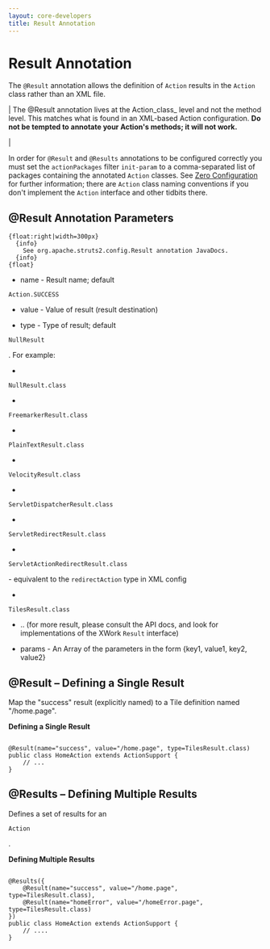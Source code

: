 ```yaml
---
layout: core-developers
title: Result Annotation
---
```


# Result Annotation

The `@Result` annotation allows the definition of `Action` results in the `Action` class rather than an XML file\.



| The @Result annotation lives at the Action_class_  level and not the method level\. This matches what is found in an XML\-based Action configuration\. **Do not be tempted to annotate your Action's methods; it will not work\.**

| 

In order for `@Result` and `@Results` annotations to be configured correctly you must set the `actionPackages` filter `init-param` to a comma\-separated list of packages containing the annotated `Action` classes\. See [Zero Configuration](zero-configuration.html) for further information; there are `Action` class naming conventions if you don't implement the `Action` interface and other tidbits there\.

## @Result Annotation Parameters



~~~~~~~
{float:right|width=300px}
  {info}
    See org.apache.struts2.config.Result annotation JavaDocs.
  {info}
{float}
~~~~~~~

+ name \- Result name; default 

~~~~~~~
Action.SUCCESS
~~~~~~~

+ value \- Value of result (result destination)

+ type \- Type of result; default 

~~~~~~~
NullResult
~~~~~~~
\. For example:
	

  + 

~~~~~~~
NullResult.class
~~~~~~~

  + 

~~~~~~~
FreemarkerResult.class
~~~~~~~

  + 

~~~~~~~
PlainTextResult.class
~~~~~~~

  + 

~~~~~~~
VelocityResult.class
~~~~~~~

  + 

~~~~~~~
ServletDispatcherResult.class
~~~~~~~

  + 

~~~~~~~
ServletRedirectResult.class
~~~~~~~

  + 

~~~~~~~
ServletActionRedirectResult.class
~~~~~~~
 \- equivalent to the `redirectAction` type in XML config

  + 

~~~~~~~
TilesResult.class
~~~~~~~

  + \.\. (for more result, please consult the API docs, and look for implementations of the XWork `Result` interface)

+ params \- An Array of the parameters in the form \{key1, value1, key2, value2\}

## @Result – Defining a Single Result

Map the "success" result (explicitly named) to a Tile definition named "/home\.page"\.

**Defining a Single Result**


~~~~~~~

@Result(name="success", value="/home.page", type=TilesResult.class)
public class HomeAction extends ActionSupport {
    // ...
}

~~~~~~~

## @Results – Defining Multiple Results

Defines a set of results for an 

~~~~~~~
Action
~~~~~~~
\.

**Defining Multiple Results**


~~~~~~~

@Results({
    @Result(name="success", value="/home.page", type=TilesResult.class),
    @Result(name="homeError", value="/homeError.page", type=TilesResult.class)
})
public class HomeAction extends ActionSupport {
    // ....
}

~~~~~~~

